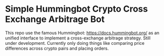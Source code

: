 # Simple Hummingbot Crypto Cross Exchange Arbitrage Bot

This repo use the famous Hummingbot: https://docs.hummingbot.org/ as an unified interface to implement a cross-exchange arbitrage strategy.
Still under development. Currently only doing things like comparing price differences across crypto pairs and placing orders.
